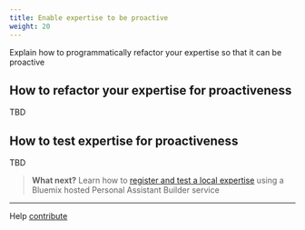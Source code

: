 ```yaml
---
title: Enable expertise to be proactive
weight: 20
---
```

Explain how to programmatically refactor your expertise so that it can be proactive

## How to refactor your expertise for proactiveness
TBD



## How to test expertise for proactiveness
TBD

 > **What next?** Learn how to [register and test a local expertise]({{site.baseurl}}/expertise/develop-locally/) using a Bluemix hosted Personal Assistant Builder service   

____
Help [contribute]({{site.baseurl}}/contribute/contribute-doc/)
